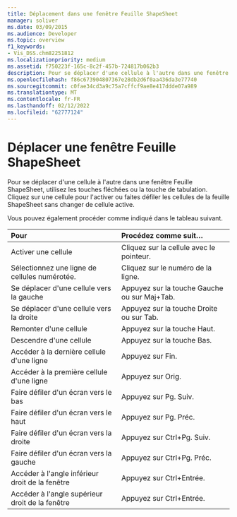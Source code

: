 ```yaml
---
title: Déplacement dans une fenêtre Feuille ShapeSheet
manager: soliver
ms.date: 03/09/2015
ms.audience: Developer
ms.topic: overview
f1_keywords:
- Vis_DSS.chm82251812
ms.localizationpriority: medium
ms.assetid: f750223f-165c-8c2f-457b-724817b062b3
description: Pour se déplacer d'une cellule à l'autre dans une fenêtre Feuille ShapeSheet, utilisez les touches fléchées ou la touche de tabulation. Cliquez sur une cellule pour l'activer ou faites défiler les cellules de la feuille ShapeSheet sans changer de cellule active.
ms.openlocfilehash: f86c673904807367e28db2d6f0aa436da3e77740
ms.sourcegitcommit: c0fae34cd3a9c75a7cffcf9ae8e417ddde07a989
ms.translationtype: MT
ms.contentlocale: fr-FR
ms.lasthandoff: 02/12/2022
ms.locfileid: "62777124"
---
```

# <a name="move-around-a-shapesheet-window"></a>Déplacer une fenêtre Feuille ShapeSheet

Pour se déplacer d'une cellule à l'autre dans une fenêtre Feuille ShapeSheet, utilisez les touches fléchées ou la touche de tabulation. Cliquez sur une cellule pour l'activer ou faites défiler les cellules de la feuille ShapeSheet sans changer de cellule active.
  
Vous pouvez également procéder comme indiqué dans le tableau suivant.
  
|**Pour**|**Procédez comme suit…**|
|:-----|:-----|
| Activer une cellule  <br/> | Cliquez sur la cellule avec le pointeur. |
| Sélectionnez une ligne de cellules numérotée.  <br/> | Cliquez sur le numéro de la ligne. |
| Se déplacer d'une cellule vers la gauche  <br/> | Appuyez sur la touche Gauche ou sur Maj+Tab. |
| Se déplacer d'une cellule vers la droite  <br/> | Appuyez sur la touche Droite ou sur Tab. |
| Remonter d'une cellule  <br/> | Appuyez sur la touche Haut. |
| Descendre d'une cellule  <br/> | Appuyez sur la touche Bas. |
| Accéder à la dernière cellule d'une ligne  <br/> | Appuyez sur Fin. |
| Accéder à la première cellule d'une ligne  <br/> | Appuyez sur Orig. |
| Faire défiler d'un écran vers le bas  <br/> | Appuyez sur Pg. Suiv. |
| Faire défiler d'un écran vers le haut  <br/> | Appuyez sur Pg. Préc. |
| Faire défiler d'un écran vers la droite  <br/> | Appuyez sur Ctrl+Pg. Suiv. |
| Faire défiler d'un écran vers la gauche  <br/> | Appuyez sur Ctrl+Pg. Préc. |
| Accéder à l'angle inférieur droit de la fenêtre  <br/> | Appuyez sur Ctrl+Entrée. |
| Accéder à l'angle supérieur droit de la fenêtre  <br/> | Appuyez sur Ctrl+Entrée. |
   

